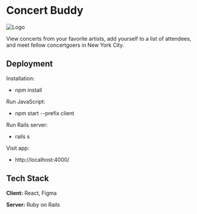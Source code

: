 # Concert Buddy
![Logo](/concert-buddy/client/src/logo-expanded.png)

View concerts from your favorite artists, add yourself to a list of attendees, and meet fellow concertgoers in New York City.


## Deployment

Installation:
* npm install

Run JavaScript:
* npm start --prefix client

Run Rails server:
* rails s

Visit app:
* http://localhost:4000/



## Tech Stack

**Client:** React, Figma

**Server:** Ruby on Rails



